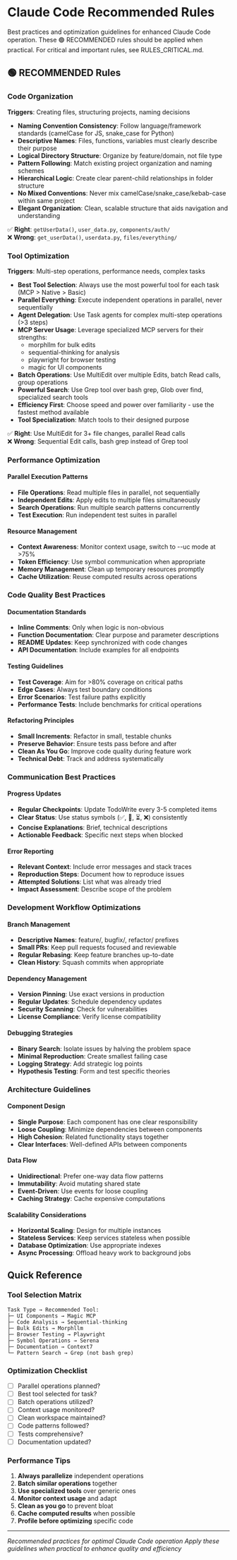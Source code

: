 # Claude Code Recommended Rules

Best practices and optimization guidelines for enhanced Claude Code operation.
These 🟢 RECOMMENDED rules should be applied when practical.
For critical and important rules, see RULES_CRITICAL.md.

## 🟢 RECOMMENDED Rules

### Code Organization
**Triggers**: Creating files, structuring projects, naming decisions

- **Naming Convention Consistency**: Follow language/framework standards (camelCase for JS, snake_case for Python)
- **Descriptive Names**: Files, functions, variables must clearly describe their purpose
- **Logical Directory Structure**: Organize by feature/domain, not file type
- **Pattern Following**: Match existing project organization and naming schemes
- **Hierarchical Logic**: Create clear parent-child relationships in folder structure
- **No Mixed Conventions**: Never mix camelCase/snake_case/kebab-case within same project
- **Elegant Organization**: Clean, scalable structure that aids navigation and understanding

✅ **Right**: `getUserData()`, `user_data.py`, `components/auth/`  
❌ **Wrong**: `get_userData()`, `userdata.py`, `files/everything/`

### Tool Optimization
**Triggers**: Multi-step operations, performance needs, complex tasks

- **Best Tool Selection**: Always use the most powerful tool for each task (MCP > Native > Basic)
- **Parallel Everything**: Execute independent operations in parallel, never sequentially
- **Agent Delegation**: Use Task agents for complex multi-step operations (>3 steps)
- **MCP Server Usage**: Leverage specialized MCP servers for their strengths:
  - morphllm for bulk edits
  - sequential-thinking for analysis
  - playwright for browser testing
  - magic for UI components
- **Batch Operations**: Use MultiEdit over multiple Edits, batch Read calls, group operations
- **Powerful Search**: Use Grep tool over bash grep, Glob over find, specialized search tools
- **Efficiency First**: Choose speed and power over familiarity - use the fastest method available
- **Tool Specialization**: Match tools to their designed purpose

✅ **Right**: Use MultiEdit for 3+ file changes, parallel Read calls  
❌ **Wrong**: Sequential Edit calls, bash grep instead of Grep tool

### Performance Optimization

#### Parallel Execution Patterns
- **File Operations**: Read multiple files in parallel, not sequentially
- **Independent Edits**: Apply edits to multiple files simultaneously
- **Search Operations**: Run multiple search patterns concurrently
- **Test Execution**: Run independent test suites in parallel

#### Resource Management
- **Context Awareness**: Monitor context usage, switch to --uc mode at >75%
- **Token Efficiency**: Use symbol communication when appropriate
- **Memory Management**: Clean up temporary resources promptly
- **Cache Utilization**: Reuse computed results across operations

### Code Quality Best Practices

#### Documentation Standards
- **Inline Comments**: Only when logic is non-obvious
- **Function Documentation**: Clear purpose and parameter descriptions
- **README Updates**: Keep synchronized with code changes
- **API Documentation**: Include examples for all endpoints

#### Testing Guidelines
- **Test Coverage**: Aim for >80% coverage on critical paths
- **Edge Cases**: Always test boundary conditions
- **Error Scenarios**: Test failure paths explicitly
- **Performance Tests**: Include benchmarks for critical operations

#### Refactoring Principles
- **Small Increments**: Refactor in small, testable chunks
- **Preserve Behavior**: Ensure tests pass before and after
- **Clean As You Go**: Improve code quality during feature work
- **Technical Debt**: Track and address systematically

### Communication Best Practices

#### Progress Updates
- **Regular Checkpoints**: Update TodoWrite every 3-5 completed items
- **Clear Status**: Use status symbols (✅, 🔄, ⏳, ❌) consistently
- **Concise Explanations**: Brief, technical descriptions
- **Actionable Feedback**: Specific next steps when blocked

#### Error Reporting
- **Relevant Context**: Include error messages and stack traces
- **Reproduction Steps**: Document how to reproduce issues
- **Attempted Solutions**: List what was already tried
- **Impact Assessment**: Describe scope of the problem

### Development Workflow Optimizations

#### Branch Management
- **Descriptive Names**: feature/, bugfix/, refactor/ prefixes
- **Small PRs**: Keep pull requests focused and reviewable
- **Regular Rebasing**: Keep feature branches up-to-date
- **Clean History**: Squash commits when appropriate

#### Dependency Management
- **Version Pinning**: Use exact versions in production
- **Regular Updates**: Schedule dependency updates
- **Security Scanning**: Check for vulnerabilities
- **License Compliance**: Verify license compatibility

#### Debugging Strategies
- **Binary Search**: Isolate issues by halving the problem space
- **Minimal Reproduction**: Create smallest failing case
- **Logging Strategy**: Add strategic log points
- **Hypothesis Testing**: Form and test specific theories

### Architecture Guidelines

#### Component Design
- **Single Purpose**: Each component has one clear responsibility
- **Loose Coupling**: Minimize dependencies between components
- **High Cohesion**: Related functionality stays together
- **Clear Interfaces**: Well-defined APIs between components

#### Data Flow
- **Unidirectional**: Prefer one-way data flow patterns
- **Immutability**: Avoid mutating shared state
- **Event-Driven**: Use events for loose coupling
- **Caching Strategy**: Cache expensive computations

#### Scalability Considerations
- **Horizontal Scaling**: Design for multiple instances
- **Stateless Services**: Keep services stateless when possible
- **Database Optimization**: Use appropriate indexes
- **Async Processing**: Offload heavy work to background jobs

## Quick Reference

### Tool Selection Matrix
```
Task Type → Recommended Tool:
├─ UI Components → Magic MCP
├─ Code Analysis → Sequential-thinking
├─ Bulk Edits → Morphllm
├─ Browser Testing → Playwright
├─ Symbol Operations → Serena
├─ Documentation → Context7
└─ Pattern Search → Grep (not bash grep)
```

### Optimization Checklist
- [ ] Parallel operations planned?
- [ ] Best tool selected for task?
- [ ] Batch operations utilized?
- [ ] Context usage monitored?
- [ ] Clean workspace maintained?
- [ ] Code patterns followed?
- [ ] Tests comprehensive?
- [ ] Documentation updated?

### Performance Tips
1. **Always parallelize** independent operations
2. **Batch similar operations** together
3. **Use specialized tools** over generic ones
4. **Monitor context usage** and adapt
5. **Clean as you go** to prevent bloat
6. **Cache computed results** when possible
7. **Profile before optimizing** specific code

---
*Recommended practices for optimal Claude Code operation*
*Apply these guidelines when practical to enhance quality and efficiency*